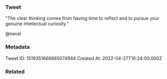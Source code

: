 ### Tweet
"The clear thinking comes from having time to reflect and to pursue your genuine intellectual curiosity."

@naval

### Metadata
Tweet ID: 1519351666885074944
Created At: 2022-04-27T16:24:00.000Z

### Related

